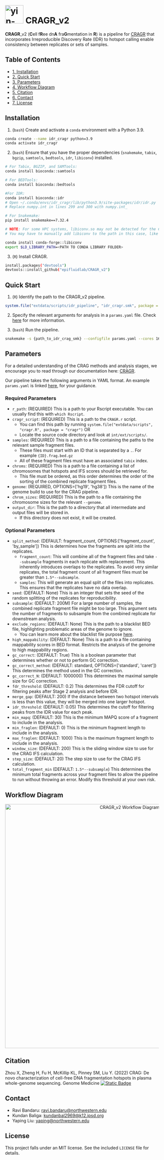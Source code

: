 # <img alt="yin-yang-two-colors" src="man/figures/CRAGR_v2.png" height="60"> ‎ ‎ ‎CRAGR_v2
**CRAGR**_v2 (**C**ell f**R**ee dn**A** fra**G**mentation in **R**) is a pipeline for [CRAGR](https://github.com/epifluidlab/cragr) that incorporates Irreproducible Discovery Rate (IDR) to hotspot calling enable consistency between replicates or sets of samples.

## Table of Contents

- [1. Installation](#installation)
- [2. Quick Start](#quick-start)
- [3. Parameters](#parameters)
- [4. Workflow Diagram](#workflow-diagram)
- [5. Citation](#citation)
- [6. Contact](#contact)
- [7. License](#license)

## Installation

1. (`bash`) Create and activate a `conda` environment with a Python 3.9.

```bash
conda create --name idr_cragr python=3.9
conda activate idr_cragr
```

2. (`bash`) Ensure that you have the proper dependencies (`snakemake`, `tabix`, `bgzip`, `samtools`, `bedtools`, `idr`, `libiconv`) installed.
```bash
# For Tabix, BGZIP, and SAMTools:
conda install bioconda::samtools

# For BEDTools:
conda install bioconda::bedtools

#For IDR:
conda install bioconda::idr 
# Open ~/.conda/envs/idr_cragr/lib/python3.9/site-packages/idr/idr.py
# Replace numpy.int in lines 299 and 300 with numpy.int_

# For Snakemake:
pip install snakemake==7.32.4

# NOTE: For some HPC systems, libiconv.so may not be detected for the CRAGR installation process
# You may have to manually add libiconv to the path in this case, like so:

conda install conda-forge::libiconv
export $LD_LIBRARY_PATH=<PATH TO CONDA LIBRARY FOLDER>
```

3. (`R`) Install CRAGR.

```bash
install.packages("devtools")
devtools::install_github("epifluidlab/CRAGR_v2")
```

## Quick Start

1. (`R`) Identify the path to the CRAGR_v2 pipeline.
```R
system.file("extdata/scripts/idr_pipeline", "idr_cragr.smk", package = "cragr")
```
2. Specify the relevant arguments for analysis in a `params.yaml` file. Check [here](#parameters) for more information.

3. (`bash`) Run the pipeline.
```bash
snakemake -s {path_to_idr_crag_smk} --configfile params.yaml --cores 16
```

## Parameters
For a detailed understanding of the CRAG methods and analysis stages, we encourage you to read through our documentation here: [CRAGR](https://github.com/epifluidlab/cragr).

Our pipeline takes the following arguments in YAML format. An example `params.yaml` is linked [here](inst/extdata/scripts/idr_pipeline/params.yaml), for your guidance.

### Required Parameters
- `r_path`: (REQUIRED) This is a path to your Rscript executable. You can usually find this with `which Rscript`.
- `cragr_script`: (REQUIRED) This is a path to the `CRAGR.r` script.
  - You can find this path by running `system.file("extdata/scripts", "cragr.R", package = "cragr")` OR
  - Locate the source code directory and look at `int/ext/scripts/`.
- `samples`: (REQUIRED) This is a path to a file containing the paths to the relevant sample fragment files.
  - These files must start with an ID that is separated by a `.`. For example `{ID}.frag.bed.gz`
  - All of these fragment files must have an associated `tabix` index.
- `chroms`: (REQUIRED) This is a path to a file containing a list of chromosomes that hotspots and IFS scores should be retrieved for.
   - This file must be ordered, as this order determines the order of the sorting of the combined replicate fragment files.
- `genome`: (REQUIRED, OPTIONS=['hg19', 'hg38']) This is the name of the genome build to use for the CRAG pipeline. 
- `chrom_sizes`: (REQUIRED) This is the path to a file containing the chromosome sizes for the relevant `--genome`.
- `output_dir`: This is the path to a directory that all intermediate and output files will be stored in. 
   - If this directory does not exist, it will be created.

### Optional Parameters
- `split_method`: (DEFAULT: fragment_count, OPTIONS:['fragment_count', 'by_sample']) This is determines how the fragments are split into the replicates.
  - `fragment_count`: This will combine all of the fragment files and take `--subsample` fragments in each replicate with replacement. This inherently introduces overlaps to the replicates. To avoid very similar replicates, the total fragment count of all fragment files must be greater than `1.5*--subsample`.
  - `samples`: This will generate an equal split of the files into replicates. This ensures that the replicates have no data overlap.
- `seed`: (DEFAULT: None) This is an integer that sets the seed of the random splitting of the replicates for reproducibility.
- `subsample`: (DEFAULT: 200M) For a large number of samples, the combined replicate fragment file might be too large. This argument sets the number of fragments to subsample from the combined replicate for downstream analysis.
- `exclude_regions`: (DEFAULT: None)  This is the path to a blacklist BED file, highlighting problematic areas of the genome to ignore.
  - You can learn more about the blacklist file purpose [here](https://www.nature.com/articles/s41598-019-45839-z).
- `high_mappability`: (DEFAULT: None)  This is a path to a file containing mappability scores in BED format. Restricts the analysis of the genome to high mappability regions.
- `gc_correct`: (DEFAULT: True)  This is a boolean parameter that determines whether or not to perform GC correction.
- `gc_correct_method`: (DEFAULT: standard, OPTIONS=['standard', 'caret']) This determines the method used in the GC correction.
- `gc_correct_N`: (DEFAULT: 1000000) This determines the maximal sample size for GC correction.
- `fdr_threshold`: (DEFAULT: 0.2) This determines the FDR cutoff for filtering peaks after Stage 2 analysis and before IDR.
- `merge_gap`: (DEFAULT: 200) If the distance between two hotspot intervals is less than this value, they will be merged into one larger hotspot.
- `idr_threshold`: (DEFAULT: 0.05) This determines the cutoff for filtering peaks from the IDR value for each peak.
- `min_mapq`: (DEFAULT: 30) This is the minimum MAPQ score of a fragment to include in the analysis.
- `min_fraglen`: (DEFAULT: 0) This is the minimum fragment length to include in the analysis.
- `max_fraglen`: (DEFAULT: 1000) This is the maximum fragment length to include in the analysis.
- `window_size`: (DEFAULT: 200) This is the sliding window size to use for the CRAG IFS calculation.
- `step_size`: (DEFAULT: 20) The step size to use for the CRAG IFS calculation.
- `total_fragment_min`  (DEFAULT: `1.5*--subsample`) This determines the minimum total fragments across your fragment files to allow the pipeline to run without throwing an error. Modify this threshold at your own risk.

## Workflow Diagram

<p align="center">
  <img src="man/figures/CRAGR_v2_workflow.png" alt="CRAGR_v2 Workflow Diagram" height="800">
</p>

## Citation
Zhou X, Zheng H, Fu H, McKillip KL, Pinney SM, Liu Y. (2022) CRAG: De novo characterization of cell-free DNA fragmentation hotspots in plasma whole-genome sequencing. Genome Medicine [![Static Badge](https://img.shields.io/badge/DOI-10.1101/2020.07.16.201350-red?style=flat-square)](https://doi.org/10.1101/2020.07.16.201350)

## Contact

- Ravi Bandaru: ravi.bandaru@northwestern.edu
- Kundan Baliga: kundanbal2969@k12.ipsd.org
- Yaping Liu: yaping@northwestern.edu

## License
This project falls under an MIT license. See the included `LICENSE` file for details.
